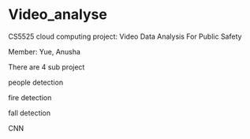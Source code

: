# Video_analyse
CS5525 cloud computing project: Video Data Analysis For Public Safety

Member: Yue, Anusha

There are 4 sub project

people detection

fire detection

fall detection

CNN
